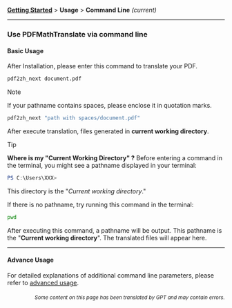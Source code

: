 [**Getting Started**](./getting-started.md) > **Usage** > **Command Line** _(current)_

---

### Use PDFMathTranslate via command line

#### Basic Usage

After Installation, please enter this command to translate your PDF.

```bash
pdf2zh_next document.pdf
```

> [!NOTE]
> 
> If your pathname contains spaces, please enclose it in quotation marks.
> 
> ```bash
> pdf2zh_next "path with spaces/document.pdf"
> ```

After execute translation, files generated in **current working directory**.

> [!TIP]
> **Where is my "Current Working Directory" ?**
> Before entering a command in the terminal, you might see a pathname displayed in your terminal:
> 
> ```powershell
> PS C:\Users\XXX>
> ```
> 
> This directory is the "*Current working directory*."
> 
> If there is no pathname, try running this command in the terminal:
> 
> ```bash
> pwd
> ```
> 
> After executing this command, a pathname will be output. This pathname is the "**Current working directory**". The translated files will appear here.

---

#### Advance Usage

For detailed explanations of additional command line parameters, please refer to [advanced usage](./../advanced/advanced.md).

<div align="right">
<h6><small>Some content on this page has been translated by GPT and may contain errors.</small></h6>